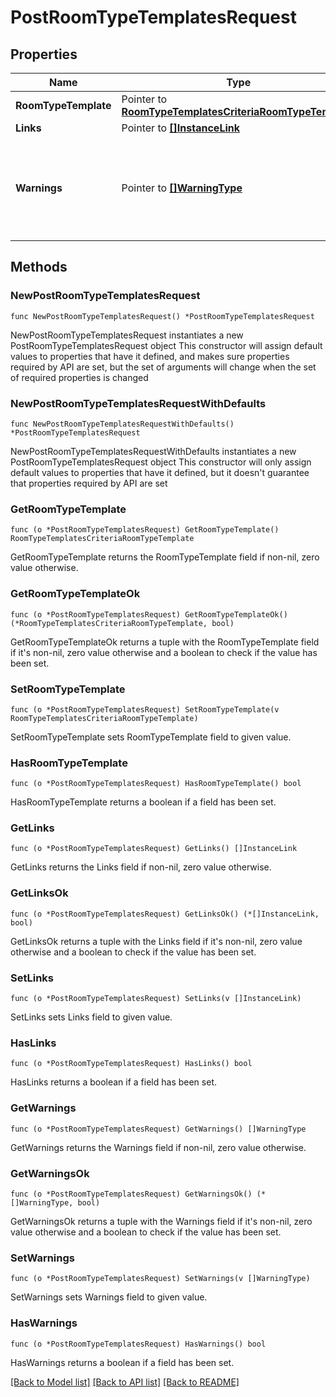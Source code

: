 # PostRoomTypeTemplatesRequest

## Properties

Name | Type | Description | Notes
------------ | ------------- | ------------- | -------------
**RoomTypeTemplate** | Pointer to [**RoomTypeTemplatesCriteriaRoomTypeTemplate**](RoomTypeTemplatesCriteriaRoomTypeTemplate.md) |  | [optional] 
**Links** | Pointer to [**[]InstanceLink**](InstanceLink.md) |  | [optional] 
**Warnings** | Pointer to [**[]WarningType**](WarningType.md) | Used in conjunction with the Success element to define a business error. | [optional] 

## Methods

### NewPostRoomTypeTemplatesRequest

`func NewPostRoomTypeTemplatesRequest() *PostRoomTypeTemplatesRequest`

NewPostRoomTypeTemplatesRequest instantiates a new PostRoomTypeTemplatesRequest object
This constructor will assign default values to properties that have it defined,
and makes sure properties required by API are set, but the set of arguments
will change when the set of required properties is changed

### NewPostRoomTypeTemplatesRequestWithDefaults

`func NewPostRoomTypeTemplatesRequestWithDefaults() *PostRoomTypeTemplatesRequest`

NewPostRoomTypeTemplatesRequestWithDefaults instantiates a new PostRoomTypeTemplatesRequest object
This constructor will only assign default values to properties that have it defined,
but it doesn't guarantee that properties required by API are set

### GetRoomTypeTemplate

`func (o *PostRoomTypeTemplatesRequest) GetRoomTypeTemplate() RoomTypeTemplatesCriteriaRoomTypeTemplate`

GetRoomTypeTemplate returns the RoomTypeTemplate field if non-nil, zero value otherwise.

### GetRoomTypeTemplateOk

`func (o *PostRoomTypeTemplatesRequest) GetRoomTypeTemplateOk() (*RoomTypeTemplatesCriteriaRoomTypeTemplate, bool)`

GetRoomTypeTemplateOk returns a tuple with the RoomTypeTemplate field if it's non-nil, zero value otherwise
and a boolean to check if the value has been set.

### SetRoomTypeTemplate

`func (o *PostRoomTypeTemplatesRequest) SetRoomTypeTemplate(v RoomTypeTemplatesCriteriaRoomTypeTemplate)`

SetRoomTypeTemplate sets RoomTypeTemplate field to given value.

### HasRoomTypeTemplate

`func (o *PostRoomTypeTemplatesRequest) HasRoomTypeTemplate() bool`

HasRoomTypeTemplate returns a boolean if a field has been set.

### GetLinks

`func (o *PostRoomTypeTemplatesRequest) GetLinks() []InstanceLink`

GetLinks returns the Links field if non-nil, zero value otherwise.

### GetLinksOk

`func (o *PostRoomTypeTemplatesRequest) GetLinksOk() (*[]InstanceLink, bool)`

GetLinksOk returns a tuple with the Links field if it's non-nil, zero value otherwise
and a boolean to check if the value has been set.

### SetLinks

`func (o *PostRoomTypeTemplatesRequest) SetLinks(v []InstanceLink)`

SetLinks sets Links field to given value.

### HasLinks

`func (o *PostRoomTypeTemplatesRequest) HasLinks() bool`

HasLinks returns a boolean if a field has been set.

### GetWarnings

`func (o *PostRoomTypeTemplatesRequest) GetWarnings() []WarningType`

GetWarnings returns the Warnings field if non-nil, zero value otherwise.

### GetWarningsOk

`func (o *PostRoomTypeTemplatesRequest) GetWarningsOk() (*[]WarningType, bool)`

GetWarningsOk returns a tuple with the Warnings field if it's non-nil, zero value otherwise
and a boolean to check if the value has been set.

### SetWarnings

`func (o *PostRoomTypeTemplatesRequest) SetWarnings(v []WarningType)`

SetWarnings sets Warnings field to given value.

### HasWarnings

`func (o *PostRoomTypeTemplatesRequest) HasWarnings() bool`

HasWarnings returns a boolean if a field has been set.


[[Back to Model list]](../README.md#documentation-for-models) [[Back to API list]](../README.md#documentation-for-api-endpoints) [[Back to README]](../README.md)


